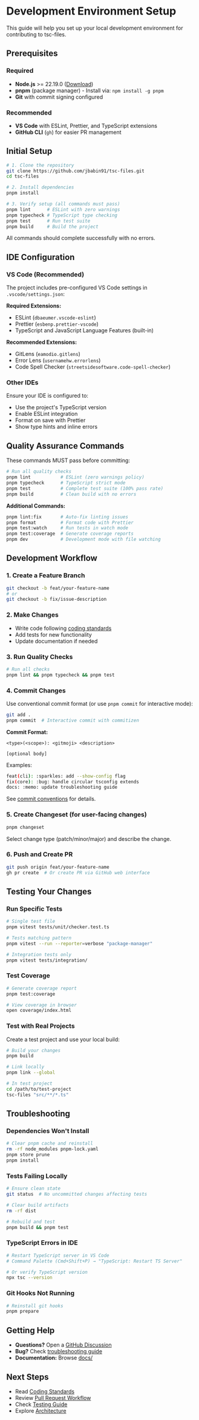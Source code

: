 # Development Environment Setup

This guide will help you set up your local development environment for contributing to tsc-files.

## Prerequisites

### Required

- **Node.js** >= 22.19.0 ([Download](https://nodejs.org/))
- **pnpm** (package manager) - Install via: `npm install -g pnpm`
- **Git** with commit signing configured

### Recommended

- **VS Code** with ESLint, Prettier, and TypeScript extensions
- **GitHub CLI** (`gh`) for easier PR management

## Initial Setup

```bash
# 1. Clone the repository
git clone https://github.com/jbabin91/tsc-files.git
cd tsc-files

# 2. Install dependencies
pnpm install

# 3. Verify setup (all commands must pass)
pnpm lint      # ESLint with zero warnings
pnpm typecheck # TypeScript type checking
pnpm test      # Run test suite
pnpm build     # Build the project
```

All commands should complete successfully with no errors.

## IDE Configuration

### VS Code (Recommended)

The project includes pre-configured VS Code settings in `.vscode/settings.json`:

**Required Extensions:**

- ESLint (`dbaeumer.vscode-eslint`)
- Prettier (`esbenp.prettier-vscode`)
- TypeScript and JavaScript Language Features (built-in)

**Recommended Extensions:**

- GitLens (`eamodio.gitlens`)
- Error Lens (`usernamehw.errorlens`)
- Code Spell Checker (`streetsidesoftware.code-spell-checker`)

### Other IDEs

Ensure your IDE is configured to:

- Use the project's TypeScript version
- Enable ESLint integration
- Format on save with Prettier
- Show type hints and inline errors

## Quality Assurance Commands

These commands MUST pass before committing:

```bash
# Run all quality checks
pnpm lint           # ESLint (zero warnings policy)
pnpm typecheck      # TypeScript strict mode
pnpm test           # Complete test suite (100% pass rate)
pnpm build          # Clean build with no errors
```

**Additional Commands:**

```bash
pnpm lint:fix       # Auto-fix linting issues
pnpm format         # Format code with Prettier
pnpm test:watch     # Run tests in watch mode
pnpm test:coverage  # Generate coverage reports
pnpm dev            # Development mode with file watching
```

## Development Workflow

### 1. Create a Feature Branch

```bash
git checkout -b feat/your-feature-name
# or
git checkout -b fix/issue-description
```

### 2. Make Changes

- Write code following [coding standards](./coding-standards.md)
- Add tests for new functionality
- Update documentation if needed

### 3. Run Quality Checks

```bash
# Run all checks
pnpm lint && pnpm typecheck && pnpm test
```

### 4. Commit Changes

Use conventional commit format (or use `pnpm commit` for interactive mode):

```bash
git add .
pnpm commit  # Interactive commit with commitizen
```

**Commit Format:**

```text
<type>(<scope>): <gitmoji> <description>

[optional body]
```

Examples:

```bash
feat(cli): :sparkles: add --show-config flag
fix(core): :bug: handle circular tsconfig extends
docs: :memo: update troubleshooting guide
```

See [commit conventions](../../.claude/commit-conventions.md) for details.

### 5. Create Changeset (for user-facing changes)

```bash
pnpm changeset
```

Select change type (patch/minor/major) and describe the change.

### 6. Push and Create PR

```bash
git push origin feat/your-feature-name
gh pr create  # Or create PR via GitHub web interface
```

## Testing Your Changes

### Run Specific Tests

```bash
# Single test file
pnpm vitest tests/unit/checker.test.ts

# Tests matching pattern
pnpm vitest --run --reporter=verbose "package-manager"

# Integration tests only
pnpm vitest tests/integration/
```

### Test Coverage

```bash
# Generate coverage report
pnpm test:coverage

# View coverage in browser
open coverage/index.html
```

### Test with Real Projects

Create a test project and use your local build:

```bash
# Build your changes
pnpm build

# Link locally
pnpm link --global

# In test project
cd /path/to/test-project
tsc-files "src/**/*.ts"
```

## Troubleshooting

### Dependencies Won't Install

```bash
# Clear pnpm cache and reinstall
rm -rf node_modules pnpm-lock.yaml
pnpm store prune
pnpm install
```

### Tests Failing Locally

```bash
# Ensure clean state
git status  # No uncommitted changes affecting tests

# Clear build artifacts
rm -rf dist

# Rebuild and test
pnpm build && pnpm test
```

### TypeScript Errors in IDE

```bash
# Restart TypeScript server in VS Code
# Command Palette (Cmd+Shift+P) → "TypeScript: Restart TS Server"

# Or verify TypeScript version
npx tsc --version
```

### Git Hooks Not Running

```bash
# Reinstall git hooks
pnpm prepare
```

## Getting Help

- **Questions?** Open a [GitHub Discussion](https://github.com/jbabin91/tsc-files/discussions)
- **Bug?** Check [troubleshooting guide](../guides/troubleshooting-guide.md)
- **Documentation:** Browse [docs/](../README.md)

## Next Steps

- Read [Coding Standards](./coding-standards.md)
- Review [Pull Request Workflow](./pull-requests.md)
- Check [Testing Guide](../testing/README.md)
- Explore [Architecture](../architecture/README.md)
